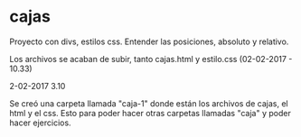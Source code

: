 # cajas
Proyecto con divs, estilos css. Entender las posiciones, absoluto y relativo.

Los archivos se acaban de subir, tanto cajas.html y estilo.css (02-02-2017 - 10.33)

2-02-2017 3.10

Se creó una carpeta llamada "caja-1" donde están los archivos de cajas, el html y el css.
Esto para poder hacer otras carpetas llamadas "caja" y poder hacer ejercicios.
